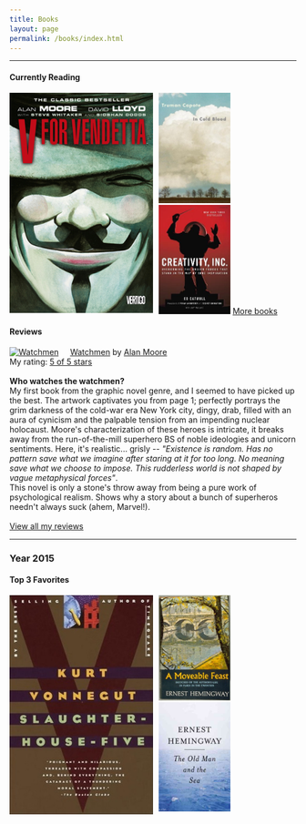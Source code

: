 ```yaml
---
title: Books
layout: page
permalink: /books/index.html
---
```


---

#### Currently Reading
  [<img src="/assets/images/book_covers/v-for.jpg" style="width: 50%; max-width:100%; float: left; margin-right: 10px; height: 40%">](https://www.goodreads.com/book/show/5805.V_for_Vendetta)
  [<img src="/assets/images/book_covers/in-cold-blood.jpg" style="width: 25%; max-width:100%;">](https://www.goodreads.com/book/show/168642.In_Cold_Blood)
  [<img src="/assets/images/book_covers/creativity.jpg" style="width: 25%; max-width:100%;">](https://www.goodreads.com/book/show/18077903-creativity-inc)
  <a class="button" href="https://www.goodreads.com/user/show/44600519-yogesh" target="_blank">More books</a>

#### Reviews

<a href="https://www.goodreads.com/book/show/472331.Watchmen" style="float: left; padding-right: 20px"><img border="0" alt="Watchmen" src="https://d.gr-assets.com/books/1442239711m/472331.jpg" /></a><a href="https://www.goodreads.com/book/show/472331.Watchmen">Watchmen</a> by <a href="https://www.goodreads.com/author/show/3961.Alan_Moore">Alan Moore</a><br/>
My rating: <a href="https://www.goodreads.com/review/show/1653927115">5 of 5 stars</a><br /><br />
<strong>Who watches the watchmen?</strong><br>My first book from the graphic novel genre, and I seemed to have picked up the best. The artwork captivates you from page 1; perfectly portrays the grim darkness of the cold-war era New York city, dingy, drab, filled with an aura of cynicism and the palpable tension from an impending nuclear holocaust. Moore's characterization of these heroes is intricate, it breaks away from the run-of-the-mill superhero BS of noble ideologies and unicorn sentiments. Here, it's realistic... grisly -- <em>"Existence is random. Has no pattern save what we imagine after staring at it for too long. No meaning save what we choose to impose. This rudderless world is not shaped by vague metaphysical forces"</em>. <br>This novel is only a stone's throw away from being a pure work of psychological realism. Shows why a story about a bunch of superheros needn't always suck (ahem, Marvel!). 
<br/><br/>
<a href="https://www.goodreads.com/review/list/44600519-yogesh">View all my reviews</a>


  ---

### Year 2015


#### Top 3 Favorites

[<img src="/assets/images/book_covers/slaughterhouse.jpg" style="width: 50%; max-width:100%; float: left; margin-right: 10px; height: 10%">](https://www.goodreads.com/book/show/4981.Slaughterhouse_Five)
[<img src="/assets/images/book_covers/moveable-feast.jpg" style="width: 25%; max-width:100%;">](https://www.goodreads.com/book/show/4631.A_Moveable_Feast)
[<img src="/assets/images/book_covers/old-man.jpg" style="width: 25%; max-width:100%;">](https://www.goodreads.com/book/show/11617647-the-old-man-and-the-sea)    